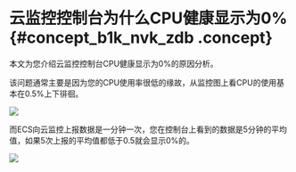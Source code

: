 # 云监控控制台为什么CPU健康显示为0% {#concept_b1k_nvk_zdb .concept}

本文为您介绍云监控控制台CPU健康显示为0%的原因分析。

该问题通常主要是因为您的CPU使用率很低的缘故，从监控图上看CPU的使用基本在0.5%上下徘徊。

![](http://static-aliyun-doc.oss-cn-hangzhou.aliyuncs.com/assets/img/6269/15619491414963_zh-CN.jpg)

而ECS向云监控上报数据是一分钟一次，您在控制台上看到的数据是5分钟的平均值，如果5次上报的平均值都低于0.5就会显示0%的。

![](http://static-aliyun-doc.oss-cn-hangzhou.aliyuncs.com/assets/img/6269/15619491414964_zh-CN.jpg)

